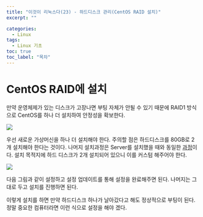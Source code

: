 ```yaml
---
title: "이것이 리눅스다(23) - 하드디스크 관리(CentOS RAID 설치)"
excerpt: ""

categories:
  - Linux
tags:
  - Linux 기초
toc: true
toc_label: "목차"
---
```


# CentOS RAID에 설치

만약 운영체제가 있는 디스크가 고장나면 부팅 자체가 안될 수 있기 때문에 RAID1 방식으로 CentOS를 하나 더 설치하여 안정성을 확보한다. 

<img src="https://drive.google.com/uc?export=view&id=14Ek-SHo5s5tTjSEKmVs-C3MxktJXHjDK">

우선 새로운 가상머신을 하나 더 설치해야 한다. 주의할 점은 하드디스크를 80GB로 2개 설치해야 한다는 것이다. 나머지 설치과정은 Server를 설치했을 때와 동일한 <a href="https://kgw7401.github.io/linux/Linux3/">과정</a>이다. 설치 목적지에 하드 디스크가 2개 설치되어 있으니 이를 커스텀 해주어야 한다. 

<img src="https://drive.google.com/uc?export=view&id=1VILDZ4owF0puvsqqLNWrvyJiNZ5OcrJ9">

다음 그림과 같이 설정하고 설정 업데이트를 통해 설정을 완료해주면 된다. 나머지는 그대로 두고 설치를 진행하면 된다. 

이렇게 설치를 하면 만약 하드디스크 하나가 날아갔다고 해도 정상적으로 부팅이 된다. 정말 중요한 컴퓨터라면 이런 식으로 설정을 해야 겠다.
